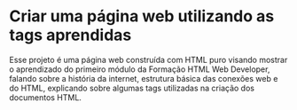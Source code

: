 # Criar uma página web utilizando as tags aprendidas
Esse projeto é uma página web construída com HTML puro visando mostrar o aprendizado do primeiro módulo 
da Formação HTML Web Developer, falando sobre a história da internet, estrutura básica das 
conexões web e do HTML, explicando sobre algumas tags utilizadas na criação dos documentos HTML.
